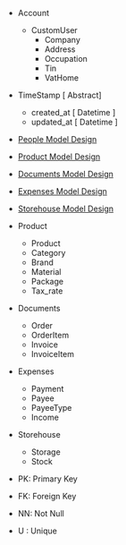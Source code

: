 - Account
    - CustomUser
        -  Company
        -  Address
        -  Occupation
        -  Tin
        -  VatHome
- TimeStamp [ Abstract]
    - created_at [ Datetime ]
    - updated_at [ Datetime ]
- [People Model Design](/app/backend/apps/people/docs/Models.md)
- [Product Model Design](/app/backend/apps/people/docs/Models.md)
- [Documents Model Design](/app/backend/apps/people/docs/Models.md)
- [Expenses Model Design](/app/backend/apps/people/docs/Models.md)
- [Storehouse Model Design](/app/backend/apps/people/docs/Models.md)

- Product
    - Product
    - Category
    - Brand
    - Material
    - Package
    - Tax_rate
- Documents
    - Order
    - OrderItem
    - Invoice
    - InvoiceItem
- Expenses
    - Payment
    - Payee
    - PayeeType
    - Income
- Storehouse
    - Storage
    - Stock

- PK: Primary Key
- FK: Foreign Key
- NN: Not Null
- U : Unique